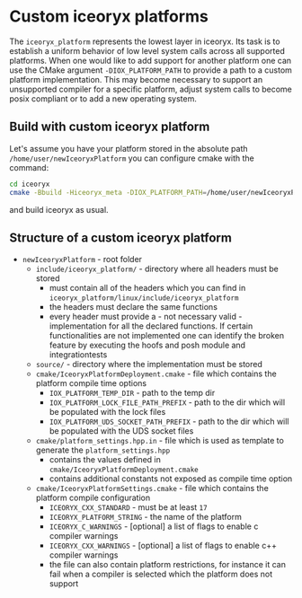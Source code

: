 # Custom iceoryx platforms

The `iceoryx_platform` represents the lowest layer in iceoryx. Its task is to establish
a uniform behavior of low level system calls across all supported platforms. When one would like
to add support for another platform one can use the CMake argument `-DIOX_PLATFORM_PATH` to provide
a path to a custom platform implementation.
This may become necessary to support an unsupported compiler for a specific
platform, adjust system calls to become posix compliant or to add a new operating system.

## Build with custom iceoryx platform

Let's assume you have your platform stored in the absolute path `/home/user/newIceoryxPlatform`
you can configure cmake with the command:
```sh
cd iceoryx
cmake -Bbuild -Hiceoryx_meta -DIOX_PLATFORM_PATH=/home/user/newIceoryxPlatform
```
and build iceoryx as usual.

## Structure of a custom iceoryx platform

 * `newIceoryxPlatform` - root folder
     * `include/iceoryx_platform/` - directory where all headers must be stored
        * must contain all of the headers which you can find in
         `iceoryx_platform/linux/include/iceoryx_platform`
        * the headers must declare the same functions
        * every header must provide a - not necessary valid - implementation for all the
          declared functions. If certain functionalities are not implemented one can identify
          the broken feature by executing the hoofs and posh module and integrationtests
     * `source/` - directory where the implementation must be stored
     * `cmake/IceoryxPlatformDeployment.cmake` - file which contains the platform compile time options
        * `IOX_PLATFORM_TEMP_DIR` - path to the temp dir
        * `IOX_PLATFORM_LOCK_FILE_PATH_PREFIX` - path to the dir which will be populated with the lock files
        * `IOX_PLATFORM_UDS_SOCKET_PATH_PREFIX` - path to the dir which will be populated with the UDS socket files
     * `cmake/platform_settings.hpp.in` - file which is used as template to generate the `platform_settings.hpp`
        * contains the values defined in `cmake/IceoryxPlatformDeployment.cmake`
        * contains additional constants not exposed as compile time option
     * `cmake/IceoryxPlatformSettings.cmake` - file which contains the platform compile configuration
        * `ICEORYX_CXX_STANDARD` - must be at least `17`
        * `ICEORYX_PLATFORM_STRING` - the name of the platform
        * `ICEORYX_C_WARNINGS` - [optional] a list of flags to enable c compiler warnings
        * `ICEORYX_CXX_WARNINGS` - [optional] a list of flags to enable c++ compiler warnings
        * the file can also contain platform restrictions, for instance it can fail when a
          compiler is selected which the platform does not support
